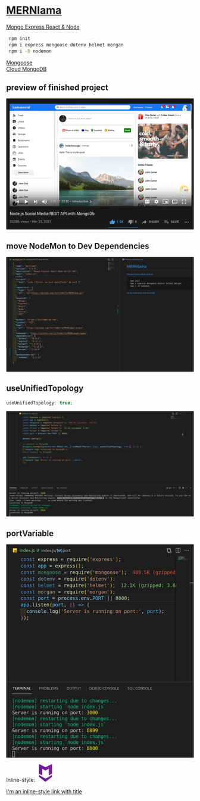 # [MERNlama](https://github.com/TurtleWolfe/MERNlama 'Mongo Express React & Node')

[Mongo Express React & Node](https://youtube.com/playlist?list=PLj-4DlPRT48lXaz5YLvbLC38m25W9Kmqy 'How to create Node.js Express social media Rest API using MongoDB. Build a real-world social media app REST API with login, register, and all CRUD operations and learn how to use MongoDB models with Node.js routers.')

```bash
 npm init
 npm i express mongoose dotenv helmet morgan
 npm i -D nodemon
```

[Mongoose](https://mongoosejs.com/docs/connections 'Mongoose')  
[Cloud MongoDB](https://cloud.mongodb.com/ 'Cloud MongoDB')

## preview of finished project

![preview of finished project](assets/ScreenShot.png 'preview of finished project')

## move NodeMon to Dev Dependencies

![move NodeMon to Dev Dependencies](assets/devDependencies.png 'move NodeMon to Dev Dependencies')

## useUnifiedTopology

```javascript
useUnifiedTopology: true;
```

![use Unified Topology](assets/useUnifiedTopology.png 'useUnifiedTopology')

## portVariable

![port Variable](assets/portVariable.png 'I add a port Variable')

Inline-style:
![alt text](https://github.com/adam-p/markdown-here/raw/master/src/common/images/icon48.png 'Logo Title Text 1')

[I'm an inline-style link with title](https://www.google.com "Google's Homepage")
